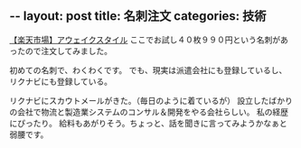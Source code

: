 --
layout: post
title: 名刺注文
categories: 技術
--

<a href="http://www.rakuten.co.jp/awake/" target="_blank">【楽天市場】アウェイクスタイル</a>
ここでお試し４０枚９９０円という名刺があったので注文してみました。

初めての名刺で、わくわくです。
でも、現実は派遣会社にも登録しているし、リクナビにも登録している。

リクナビにスカウトメールがきた。（毎日のように着ているが）
設立したばかりの会社で物流と製造業システムのコンサル＆開発をやる会社らしい。
私の経歴にぴったり。
給料もあがりそう。ちょっと、話を聞きに言ってみようかなぁと弱腰です。

